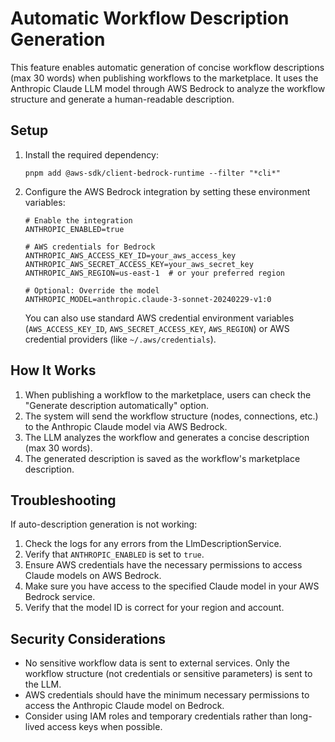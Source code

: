 # Automatic Workflow Description Generation

This feature enables automatic generation of concise workflow descriptions (max 30 words) when publishing workflows to the marketplace. It uses the Anthropic Claude LLM model through AWS Bedrock to analyze the workflow structure and generate a human-readable description.

## Setup

1. Install the required dependency:
   ```
   pnpm add @aws-sdk/client-bedrock-runtime --filter "*cli*"
   ```

2. Configure the AWS Bedrock integration by setting these environment variables:

   ```
   # Enable the integration
   ANTHROPIC_ENABLED=true
   
   # AWS credentials for Bedrock
   ANTHROPIC_AWS_ACCESS_KEY_ID=your_aws_access_key
   ANTHROPIC_AWS_SECRET_ACCESS_KEY=your_aws_secret_key
   ANTHROPIC_AWS_REGION=us-east-1  # or your preferred region
   
   # Optional: Override the model
   ANTHROPIC_MODEL=anthropic.claude-3-sonnet-20240229-v1:0
   ```

   You can also use standard AWS credential environment variables (`AWS_ACCESS_KEY_ID`, `AWS_SECRET_ACCESS_KEY`, `AWS_REGION`) or AWS credential providers (like `~/.aws/credentials`).

## How It Works

1. When publishing a workflow to the marketplace, users can check the "Generate description automatically" option.
2. The system will send the workflow structure (nodes, connections, etc.) to the Anthropic Claude model via AWS Bedrock.
3. The LLM analyzes the workflow and generates a concise description (max 30 words).
4. The generated description is saved as the workflow's marketplace description.

## Troubleshooting

If auto-description generation is not working:

1. Check the logs for any errors from the LlmDescriptionService.
2. Verify that `ANTHROPIC_ENABLED` is set to `true`.
3. Ensure AWS credentials have the necessary permissions to access Claude models on AWS Bedrock.
4. Make sure you have access to the specified Claude model in your AWS Bedrock service.
5. Verify that the model ID is correct for your region and account.

## Security Considerations

- No sensitive workflow data is sent to external services. Only the workflow structure (not credentials or sensitive parameters) is sent to the LLM.
- AWS credentials should have the minimum necessary permissions to access the Anthropic Claude model on Bedrock.
- Consider using IAM roles and temporary credentials rather than long-lived access keys when possible. 